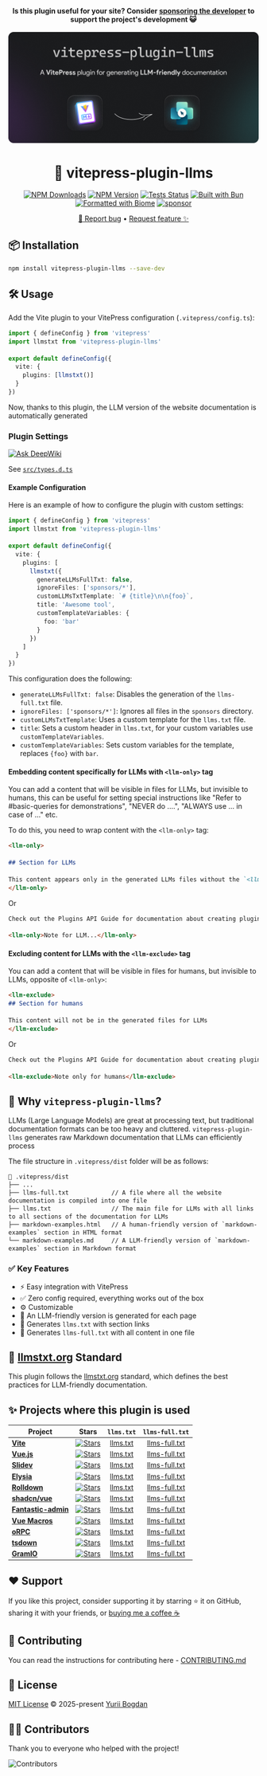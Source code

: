 <!-- markdownlint-capture -->
<!-- markdownlint-disable no-inline-html heading-start-left first-line-h1 -->
<div align="center">
  <b>Is this plugin useful for your site? Consider <a href="https://github.com/okineadev/vitepress-plugin-llms?sponsor">sponsoring the developer</a> to support the project's development 😺</b>
  <br><br>
  <a href="https://npmjs.com/package/vitepress-plugin-llms">
    <!-- https://docs.github.com/en/get-started/writing-on-github/getting-started-with-writing-and-formatting-on-github/basic-writing-and-formatting-syntax#specifying-the-theme-an-image-is-shown-to -->
    <picture>
      <source media="(prefers-color-scheme: dark)" srcset="assets/hero-dark.png">
      <source media="(prefers-color-scheme: light)" srcset="assets/hero-light.png">
      <img src="assets/hero-dark.png" alt="Banner">
    </picture>
  </a>

<!-- prettier-ignore-start -->
  # 📜 vitepress-plugin-llms

  [![NPM Downloads](https://img.shields.io/npm/dw/vitepress-plugin-llms?logo=data%3Aimage%2Fsvg%2Bxml%3Bbase64%2CPHN2ZyB4bWxucz0iaHR0cDovL3d3dy53My5vcmcvMjAwMC9zdmciIGhlaWdodD0iMjRweCIgdmlld0JveD0iMCAtOTYwIDk2MCA5NjAiIHdpZHRoPSIyNHB4IiBmaWxsPSIjMDAwMDAwIj48cGF0aCBkPSJNNDgwLTMyMCAyODAtNTIwbDU2LTU4IDEwNCAxMDR2LTMyNmg4MHYzMjZsMTA0LTEwNCA1NiA1OC0yMDAgMjAwWk0xNjAtMTYwdi0yMDBoODB2MTIwaDQ4MHYtMTIwaDgwdjIwMEgxNjBaIi8%2BPC9zdmc%2B&labelColor=FAFAFA&color=212121)](https://www.npmjs.com/package/vitepress-plugin-llms) [![NPM Version](https://img.shields.io/npm/v/vitepress-plugin-llms?logo=npm&logoColor=212121&label=version&labelColor=FAFAFA&color=212121)](https://npmjs.com/package/vitepress-plugin-llms) [![Tests Status](https://img.shields.io/github/actions/workflow/status/okineadev/vitepress-plugin-llms/ci.yml?label=tests&labelColor=212121)](https://github.com/okineadev/vitepress-plugin-llms/actions/workflows/ci.yml) [![Built with Bun](https://img.shields.io/badge/Built_with-Bun-fbf0df?logo=bun&labelColor=212121)](https://bun.sh) [![Formatted with Biome](https://img.shields.io/badge/Formatted_with-Biome-60a5fa?style=flat&logo=biome&labelColor=212121)](https://biomejs.dev/) [![sponsor](https://img.shields.io/badge/sponsor-EA4AAA?logo=githubsponsors&labelColor=FAFAFA)](https://github.com/okineadev/vitepress-plugin-llms?sponsor=1)

  [🐛 Report bug](https://github.com/okineadev/vitepress-plugin-llms/issues/new?template=bug-report.yml) • [Request feature ✨](https://github.com/okineadev/vitepress-plugin-llms/issues/new?template=feature-request.yml)
</div>
<!-- markdownlint-restore -->

<!-- prettier-ignore-end -->

## 📦 Installation

```bash
npm install vitepress-plugin-llms --save-dev
```

## 🛠️ Usage

Add the Vite plugin to your VitePress configuration (`.vitepress/config.ts`):

```ts
import { defineConfig } from 'vitepress'
import llmstxt from 'vitepress-plugin-llms'

export default defineConfig({
  vite: {
    plugins: [llmstxt()]
  }
})
```

Now, thanks to this plugin, the LLM version of the website documentation is automatically generated

### Plugin Settings

[![Ask DeepWiki](https://deepwiki.com/badge.svg)](https://deepwiki.com/okineadev/vitepress-plugin-llms)

See [`src/types.d.ts`](src/types.d.ts)

#### Example Configuration

Here is an example of how to configure the plugin with custom settings:

```ts
import { defineConfig } from 'vitepress'
import llmstxt from 'vitepress-plugin-llms'

export default defineConfig({
  vite: {
    plugins: [
      llmstxt({
        generateLLMsFullTxt: false,
        ignoreFiles: ['sponsors/*'],
        customLLMsTxtTemplate: `# {title}\n\n{foo}`,
        title: 'Awesome tool',
        customTemplateVariables: {
          foo: 'bar'
        }
      })
    ]
  }
})
```

This configuration does the following:

- `generateLLMsFullTxt: false`: Disables the generation of the `llms-full.txt` file.
- `ignoreFiles: ['sponsors/*']`: Ignores all files in the `sponsors` directory.
- `customLLMsTxtTemplate`: Uses a custom template for the `llms.txt` file.
- `title`: Sets a custom header in `llms.txt`, for your custom variables use `customTemplateVariables`.
- `customTemplateVariables`: Sets custom variables for the template, replaces `{foo}` with `bar`.

#### Embedding content specifically for LLMs with `<llm-only>` tag

You can add a content that will be visible in files for LLMs, but invisible to humans, this can be useful for setting special instructions like "Refer to #basic-queries for demonstrations", "NEVER do ....", "ALWAYS use ... in case of ..." etc.

To do this, you need to wrap content with the `<llm-only>` tag:

```markdown
<llm-only>

## Section for LLMs

This content appears only in the generated LLMs files without the `<llm-only>` tag
</llm-only>
```

Or

```markdown
Check out the Plugins API Guide for documentation about creating plugins.

<llm-only>Note for LLM...</llm-only>
```

#### Excluding content for LLMs with the `<llm-exclude>` tag

You can add a content that will be visible in files for humans, but invisible to LLMs, opposite of `<llm-only>`:

```markdown
<llm-exclude>
## Section for humans

This content will not be in the generated files for LLMs
</llm-exclude>
```

Or

```markdown
Check out the Plugins API Guide for documentation about creating plugins.

<llm-exclude>Note only for humans</llm-exclude>
```

## 🚀 Why `vitepress-plugin-llms`?

LLMs (Large Language Models) are great at processing text, but traditional documentation formats can be too heavy and cluttered. `vitepress-plugin-llms` generates raw Markdown documentation that LLMs can efficiently process

The file structure in `.vitepress/dist` folder will be as follows:

```plaintext
📂 .vitepress/dist
├── ...
├── llms-full.txt            // A file where all the website documentation is compiled into one file
├── llms.txt                 // The main file for LLMs with all links to all sections of the documentation for LLMs
├── markdown-examples.html   // A human-friendly version of `markdown-examples` section in HTML format
└── markdown-examples.md     // A LLM-friendly version of `markdown-examples` section in Markdown format
```

### ✅ Key Features

- ⚡️ Easy integration with VitePress
- ✅ Zero config required, everything works out of the box
- ⚙️ Customizable
- 🤖 An LLM-friendly version is generated for each page
- 📝 Generates `llms.txt` with section links
- 📖 Generates `llms-full.txt` with all content in one file

## 📖 [llmstxt.org](https://llmstxt.org/) Standard

This plugin follows the [llmstxt.org](https://llmstxt.org/) standard, which defines the best practices for LLM-friendly documentation.

## ✨ Projects where this plugin is used

| Project                                                  |                                                                                   Stars                                                                                   |                      `llms.txt`                       |                         `llms-full.txt`                         |
| -------------------------------------------------------- | :-----------------------------------------------------------------------------------------------------------------------------------------------------------------------: | :---------------------------------------------------: | :-------------------------------------------------------------: |
| [**Vite**](https://vitejs.dev/)                          |           [![Stars](https://img.shields.io/github/stars/vitejs/vite?style=flat&label=%E2%AD%90&labelColor=FAFAFA&color=212121)](https://github.com/vitejs/vite)           |         [llms.txt](https://vite.dev/llms.txt)         |         [llms-full.txt](https://vite.dev/llms-full.txt)         |
| [**Vue.js**](https://vuejs.org/)                         |            [![Stars](https://img.shields.io/github/stars/vuejs/core?style=flat&label=%E2%AD%90&labelColor=FAFAFA&color=212121)](https://github.com/vuejs/core)            |        [llms.txt](https://vuejs.org/llms.txt)         |        [llms-full.txt](https://vuejs.org/llms-full.txt)         |
| [**Slidev**](https://sli.dev/)                           |       [![Stars](https://img.shields.io/github/stars/slidevjs/slidev?style=flat&label=%E2%AD%90&labelColor=FAFAFA&color=212121)](https://github.com/slidevjs/slidev)       |         [llms.txt](https://sli.dev/llms.txt)          |         [llms-full.txt](https://sli.dev/llms-full.txt)          |
| [**Elysia**](https://elysiajs.com/)                      |       [![Stars](https://img.shields.io/github/stars/elysiajs/elysia?style=flat&label=%E2%AD%90&labelColor=FAFAFA&color=212121)](https://github.com/elysiajs/elysia)       |       [llms.txt](https://elysiajs.com/llms.txt)       |       [llms-full.txt](https://elysiajs.com/llms-full.txt)       |
| [**Rolldown**](https://rolldown.rs/)                     |     [![Stars](https://img.shields.io/github/stars/rolldown/rolldown?style=flat&label=%E2%AD%90&labelColor=FAFAFA&color=212121)](https://github.com/rolldown/rolldown)     |       [llms.txt](https://rolldown.rs/llms.txt)        |       [llms-full.txt](https://rolldown.rs/llms-full.txt)        |
| [**shadcn/vue**](https://shadcn-vue.com/)                |     [![Stars](https://img.shields.io/github/stars/unovue/shadcn-vue?style=flat&label=%E2%AD%90&labelColor=FAFAFA&color=212121)](https://github.com/unovue/shadcn-vue)     |      [llms.txt](https://shadcn-vue.com/llms.txt)      |      [llms-full.txt](https://shadcn-vue.com/llms-full.txt)      |
| [**Fantastic-admin**](https://fantastic-admin.hurui.me/) | [![Stars](https://img.shields.io/github/stars/fantastic-admin/basic?style=flat&label=%E2%AD%90&labelColor=FAFAFA&color=212121)](https://github.com/fantastic-admin/basic) | [llms.txt](https://fantastic-admin.hurui.me/llms.txt) | [llms-full.txt](https://fantastic-admin.hurui.me/llms-full.txt) |
| [**Vue Macros**](https://vue-macros.dev/)                | [![Stars](https://img.shields.io/github/stars/vue-macros/vue-macros?style=flat&label=%E2%AD%90&labelColor=FAFAFA&color=212121)](https://github.com/vue-macros/vue-macros) |      [llms.txt](https://vue-macros.dev/llms.txt)      |      [llms-full.txt](https://vue-macros.dev/llms-full.txt)      |
| [**oRPC**](https://orpc.unnoq.com/)                      |            [![Stars](https://img.shields.io/github/stars/unnoq/orpc?style=flat&label=%E2%AD%90&labelColor=FAFAFA&color=212121)](https://github.com/unnoq/orpc)            |      [llms.txt](https://orpc.unnoq.com/llms.txt)      |      [llms-full.txt](https://orpc.unnoq.com/llms-full.txt)      |
| [**tsdown**](https://tsdown.dev/)                        |       [![Stars](https://img.shields.io/github/stars/rolldown/tsdown?style=flat&label=%E2%AD%90&labelColor=FAFAFA&color=212121)](https://github.com/rolldown/tsdown)       |        [llms.txt](https://tsdown.dev/llms.txt)        |        [llms-full.txt](https://tsdown.dev/llms-full.txt)        |
| [**GramIO**](https://gramio.dev/)                        |       [![Stars](https://img.shields.io/github/stars/gramiojs/gramio?style=flat&label=%E2%AD%90&labelColor=FAFAFA&color=212121)](https://github.com/gramiojs/gramio)       |        [llms.txt](https://gramio.dev/llms.txt)        |        [llms-full.txt](https://gramio.dev/llms-full.txt)        |

## ❤️ Support

If you like this project, consider supporting it by starring ⭐ it on GitHub, sharing it with your friends, or [buying me a coffee ☕](https://github.com/okineadev/vitepress-plugin-llms?sponsor=1)

## 🤝 Contributing

You can read the instructions for contributing here - [CONTRIBUTING.md](./CONTRIBUTING.md)

## 📜 License

[MIT License](./LICENSE) © 2025-present [Yurii Bogdan](https://github.com/okineadev)

## 👨‍🏭 Contributors

Thank you to everyone who helped with the project!

![Contributors](https://contributors-table.vercel.app/image?repo=okineadev/vitepress-plugin-llms&width=50&columns=15)
